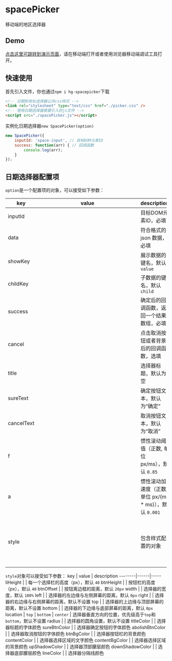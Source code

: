 # spacePicker
移动端的地区选择器
## Demo
[点击这里可跳转到演示页面](https://hamger.github.io/demo/picker/picker.html)，请在移动端打开或者使用浏览器移动端调试工具打开。 
## 快速使用 
首先引入文件，你也通过`npm i hg-spacepicker`下载
```html
<!-- 日期和地址选择器公共css样式 -->
<link rel="stylesheet" type="text/css" href="./picker.css" />
<!-- 使用日期选择器需要引入的js文件 -->
<script src="./spacePicker.js"></script>
```
实例化日期选择器`new SpacePicker(option)`
```js
new SpacePicker({
    inputId: 'space-input', // 目标DOM元素ID
    success: function(arr) { // 回调函数
        console.log(arr);
    }
});
```
## 日期选择器配置项
`option`是一个配置项的对象，可以接受如下参数：

key | value | description
--------|------|-----
inputId | <string> | 目标DOM元素ID，必填
data | <array> | 符合格式的 json 数据，必填
showKey | <string> | 展示数据的键名，默认`value`
childKey | <string> | 子数据的键名，默认`child`
success | <function>  |  确定后的回调函数，返回一个结果数组，必填
cancel | <function>  |  点击取消按钮或者背景后的回调函数，选填
title | <string> | 选择器标题，默认为空
sureText | <string> | 确定按钮文本，默认为“确定”
cancelText | <string> | 取消按钮文本，默认为“取消”
f | <number> | 惯性滚动阈值（正数, 单位 px/ms），默认 `0.85`
a | <number> | 惯性滚动加速度（正数, 单位 px/(ms * ms)），默认 `0.001`
style | <object> | 包含样式配置的对象

`style`对象可以接受如下参数：
key | value | description
--------|------|-----
liHeight | <number> | 每一个选择栏的高度（px），默认 `40`
btnHeight | <number> | 按钮栏的高度（px），默认 `40`
btnOffset | <string> | 按钮离边框的距离，默认 `20px`
width | <string> | 选择器的宽度，默认 `100%`
left | <string> | 选择器的左边缘与左侧屏幕的距离，默认 `0px`
right | <string> | 选择器的右边缘与右侧屏幕的距离，默认不设置
top | <string> | 选择器的上边缘与顶部屏幕的距离，默认不设置
bottom | <string> | 选择器的下边缘与底部屏幕的距离，默认 `0px`
location | `top` \| `bottom` \| `center` | 选择器垂直方向的位置，优先级高于`top`和`bottom`，默认不设置
radius | <string> | 选择器的圆角设置，默认不设置
titleColor | <string> | 选择器标题的字体颜色
sureBtnColor | <string> | 选择器确定按钮的字体颜色
abolishBtnColor | <string> | 选择器取消按钮的字体颜色
btnBgColor | <string> | 选择器按钮栏的背景颜色
contentColor | <string> | 选择器选择区域的文字颜色
contentBgColor | <string> | 选择器选择区域的背景颜色
upShadowColor | <string> | 选择器顶部朦层颜色
downShadowColor | <string> | 选择器底部朦层颜色
lineColor | <string> | 选择器分隔线颜色
